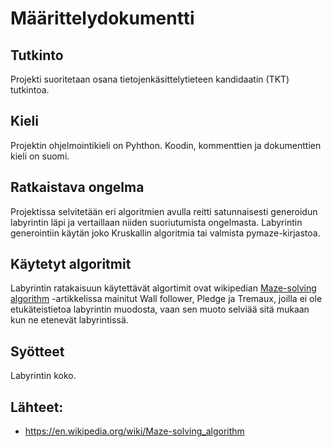# Määrittelydokumentti

## Tutkinto

Projekti suoritetaan osana tietojenkäsittelytieteen kandidaatin (TKT) tutkintoa.

## Kieli

Projektin ohjelmointikieli on Pyhthon. Koodin, kommenttien ja dokumenttien kieli on suomi. 

## Ratkaistava ongelma

Projektissa selvitetään eri algoritmien avulla reitti satunnaisesti generoidun labyrintin läpi ja vertaillaan niiden suoriutumista ongelmasta. Labyrintin generointiin käytän joko Kruskallin algoritmia tai valmista pymaze-kirjastoa.

## Käytetyt algoritmit

Labyrintin ratakaisuun käytettävät algortimit ovat wikipedian [Maze-solving algorithm](https://en.wikipedia.org/wiki/Maze-solving_algorithm) -artikkelissa mainitut Wall follower, Pledge ja Tremaux, joilla ei ole etukäteistietoa labyrintin muodosta, vaan sen muoto selviää sitä mukaan kun ne etenevät labyrintissä.

## Syötteet

Labyrintin koko.

## Lähteet:

  - https://en.wikipedia.org/wiki/Maze-solving_algorithm
